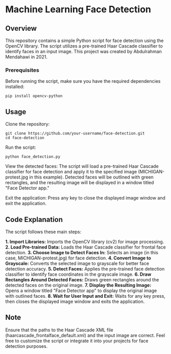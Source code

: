 # Machine Learning Face Detection
## Overview
This repository contains a simple Python script for face detection using the OpenCV library. The script utilizes a pre-trained Haar Cascade classifier to identify faces in an input image. This project was created by Abdulrahman Mendahawi in 2021.

### Prerequisites
Before running the script, make sure you have the required dependencies installed:

```
pip install opencv-python
```

## Usage
Clone the repository:
```
git clone https://github.com/your-username/face-detection.git
cd face-detection
```
Run the script:
```
python face_detection.py
```

View the detected faces:
The script will load a pre-trained Haar Cascade classifier for face detection and apply it to the specified image (MICHIGAN-protest.jpg in this example). Detected faces will be outlined with green rectangles, and the resulting image will be displayed in a window titled "Face Detector app."

Exit the application:
Press any key to close the displayed image window and exit the application.

## Code Explanation
The script follows these main steps:

**1. Import Libraries:**
  Imports the OpenCV library (cv2) for image processing.
**2. Load Pre-trained Data:**
  Loads the Haar Cascade classifier for frontal face detection.
**3. Choose Image to Detect Faces In:**
  Selects an image (in this case, MICHIGAN-protest.jpg) for face detection.
**4. Convert Image to Grayscale:**
  Converts the selected image to grayscale for better face detection accuracy.
**5. Detect Faces:**
  Applies the pre-trained face detection classifier to identify face coordinates in the grayscale image.
**6. Draw Rectangles Around Detected Faces:**
  Draws green rectangles around the detected faces on the original image.
**7. Display the Resulting Image:**
  Opens a window titled "Face Detector app" to display the original image with outlined faces.
**8. Wait for User Input and Exit:**
  Waits for any key press, then closes the displayed image window and exits the application.

## Note
Ensure that the paths to the Haar Cascade XML file (haarcascade_frontalface_default.xml) and the input image are correct.
Feel free to customize the script or integrate it into your projects for face detection purposes.
